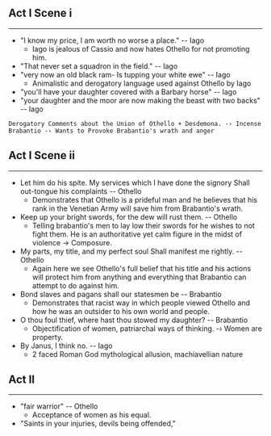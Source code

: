 ## Act I Scene i
---
- "I know my price, I am worth no worse a place." -- Iago
	- Iago is jealous of Cassio and now hates Othello for not promoting him. 
- "That never set a squadron in the field." -- Iago
- "very now an old black ram- Is tupping your white ewe" -- Iago
	- Animalistic and derogatory language used against Othello by Iago 
- "you'll have your daughter covered with a Barbary horse" -- Iago
- "your daughter and the moor are now making the beast with two backs" -- Iago

```
Derogatory Comments about the Union of Othello + Desdemona. -› Incense Brabantio -› Wants to Provoke Brabantio's wrath and anger
```

## Act I Scene ii
---
- Let him do his spite. My services which I have done the signory Shall out-tongue his complaints -- Othello
	- Demonstrates that Othello is a prideful man and he believes that his rank in the Venetian Army will save him from Brabantio's wrath. 
- Keep up your bright swords, for the dew will rust them. -- Othello
	- Telling brabantio's men to lay low their swords for he wishes to not fight them. He is an authoritative yet calm figure in the midst of violence -> Composure.
- My parts, my title, and my perfect soul Shall manifest me rightly. -- Othello
	- Again here we see Othello's full belief that his title and his actions will protect him from anything and everything that Brabantio can attempt to do against him. 
- Bond slaves and pagans shall our statesmen be -- Brabantio
	- Demonstrates that racist way in which people viewed Othello and how he was an outsider to his own world and people. 
- O thou foul thief, where hast thou stowed my daughter? -- Brabantio
	- Objectification of women, patriarchal ways of thinking. -› Women are property. 
- By Janus, I think no. -- Iago
	- 2 faced Roman God mythological allusion, machiavellian nature

## Act II 
---
- "fair warrior" -- Othello
	- Acceptance of women as his equal. 
- "Saints in your injuries, devils being offended,"